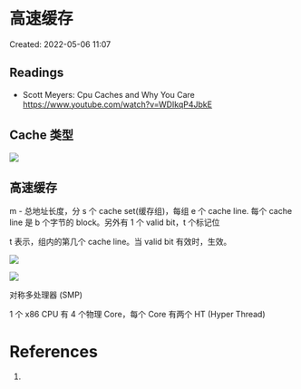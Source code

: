 # 高速缓存

Created: 2022-05-06 11:07

## Readings

- Scott Meyers: Cpu Caches and Why You Care  https://www.youtube.com/watch?v=WDIkqP4JbkE

## Cache 类型

![](https://tva1.sinaimg.cn/large/e6c9d24egy1h1yjhdrlinj20st0ey0wk.jpg)

## 高速缓存

m - 总地址长度，分 s 个 cache set(缓存组)，每组 e 个 cache line. 每个 cache line 是 b 个字节的 block。另外有 1 个 valid bit，t 个标记位

t 表示，组内的第几个 cache line。当 valid bit 有效时，生效。

![](https://tva1.sinaimg.cn/large/e6c9d24egy1h1yoyqq9ikj20z50o3jvq.jpg)


![](https://tva1.sinaimg.cn/large/e6c9d24egy1h1yrj5oruxj20fw0bpmxm.jpg)

对称多处理器 (SMP)

1 个 x86 CPU 有 4 个物理 Core，每个 Core 有两个 HT (Hyper Thread)

# References

1.

